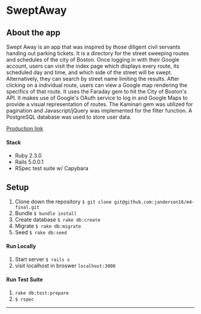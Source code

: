 # SweptAway

## About the app

Swept Away is an app that was inspired by those diligent civil servants handing out parking tickets. It is a directory for the street sweeping routes and schedules of the city of Boston. Once logging in with their Google account, users can visit the index page which displays every route, its scheduled day and time, and which side of the street will be swept. Alternatively, they can search by street name limiting the results. After clicking on a individual route, users can view a Google map rendering the specifics of that route. It uses the Faraday gem to hit the City of Boston's API. It makes use of Google's OAuth service to log in and Google Maps to provide a visual representation of routes. The Kaminari gem was utilized for pagination and Javascript/jQuery was implemented for the filter function. A PostgreSQL database was used to store user data. 

[Production link](https://swept-away.herokuapp.com/)


#### Stack
* Ruby 2.3.0
* Rails 5.0.0.1
* RSpec test suite w/ Capybara


## Setup

1. Clone down the repository
```$ git clone git@github.com:janderson16/m4-final.git```
1. Bundle
```$ bundle install```
1. Create database
```$ rake db:create```
1. Migrate
```$ rake db:migrate``` 
1. Seed
```$ rake db:seed```
#### Run Locally
1. Start server
```$ rails s```
1. visit localhost in broswer
```localhost:3000``` 

#### Run Test Suite

1. ```rake db:test:prepare```
1. ```$ rspec```
---
